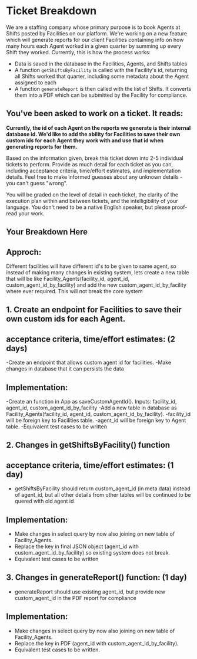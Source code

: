 # Ticket Breakdown
We are a staffing company whose primary purpose is to book Agents at Shifts posted by Facilities on our platform. We're working on a new feature which will generate reports for our client Facilities containing info on how many hours each Agent worked in a given quarter by summing up every Shift they worked. Currently, this is how the process works:

- Data is saved in the database in the Facilities, Agents, and Shifts tables
- A function `getShiftsByFacility` is called with the Facility's id, returning all Shifts worked that quarter, including some metadata about the Agent assigned to each
- A function `generateReport` is then called with the list of Shifts. It converts them into a PDF which can be submitted by the Facility for compliance.

## You've been asked to work on a ticket. It reads:

**Currently, the id of each Agent on the reports we generate is their internal database id. We'd like to add the ability for Facilities to save their own custom ids for each Agent they work with and use that id when generating reports for them.**


Based on the information given, break this ticket down into 2-5 individual tickets to perform. Provide as much detail for each ticket as you can, including acceptance criteria, time/effort estimates, and implementation details. Feel free to make informed guesses about any unknown details - you can't guess "wrong".


You will be graded on the level of detail in each ticket, the clarity of the execution plan within and between tickets, and the intelligibility of your language. You don't need to be a native English speaker, but please proof-read your work.

## Your Breakdown Here

## Approch: 
Different facilities will have different id's to be given to same agent, so instead of making many changes in existing system, lets create a new table that will be like Facility_Agents(facility_id, agent_id, custom_agent_id_by_facility) and add the new custom_agent_id_by_facility where ever required.
This will not break the core system

## 1. Create an endpoint for Facilities to save their own custom ids for each Agent.

## acceptance criteria, time/effort estimates: (2 days)
-Create an endpoint that allows custom agent id for facilities.
-Make changes in database that it can persists the data

## Implementation:
-Create an function in App as saveCustomAgentId(). Inputs: facility_id, agent_id, custom_agent_id_by_facility
-Add a new table in database as Facility_Agents(facility_id, agent_id, custom_agent_id_by_facility).
-facility_id will be foreign key to Facilities table.
-agent_id will be foreign key to Agent table.
-Equivalent test cases to be written


## 2. Changes in getShiftsByFacility() function 

## acceptance criteria, time/effort estimates: (1 day)
- getShiftsByFacility should return custom_agent_id (in meta data) instead of agent_id, but all other details from other tables will be continued to be quered with old agent id

## Implementation:
- Make changes in select query by now also joining on new table of Facility_Agents.
- Replace the key in final JSON object (agent_id with custom_agent_id_by_facility) so existing system does not break.
- Equivalent test cases to be written


## 3. Changes in generateReport() function: (1 day)
- generateReport should use existing agent_id, but provide new custom_agent_id in the PDF report for compliance

## Implementation:
- Make changes in select query by now also joining on new table of Facility_Agents.
- Replace the key in PDF (agent_id with custom_agent_id_by_facility).
- Equivalent test cases to be written.
